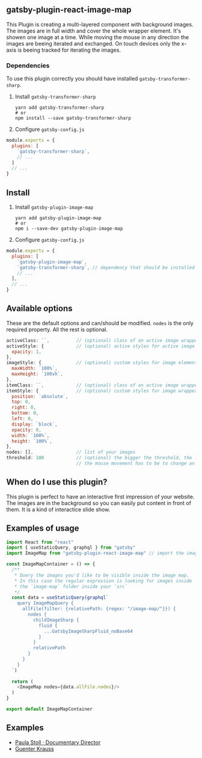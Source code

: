 ## gatsby-plugin-react-image-map

This Plugin is creating a multi-layered component with background images.
The images are in full width and cover the whole wrapper element.
It's showen one image at a time. 
While moving the mouse in any direction the images are beeing iterated and exchanged.
On touch devices only the x-axis is beeing tracked for iterating the images.

<!-- Open example of [`gatsby-plugin-image-map`](https://paulastoll.de) -->

### Dependencies

To use this plugin correctly you should have installed `gatsby-transformer-sharp`.

1. Install `gatsby-transformer-sharp`
   ```shell
   yarn add gatsby-transformer-sharp
   # or
   npm install --save gatsby-transformer-sharp
   ```

2. Configure `gatsby-config.js`
  ```javascript
  module.exports = {
    plugins: [
      `gatsby-transformer-sharp`,
      // ...
    ]
    // ...
  }
  ```

<!-- ### Learning Resources (optional)

If there are other tutorials, docs, and learning resources that are necessary or helpful to someone using this plugin, please link to those here. -->

## Install

1. Install `gatsby-plugin-image-map`
   ```shell
   yarn add gatsby-plugin-image-map
   # or
   npm i --save-dev gatsby-plugin-image-map
   ```

2. Configure `gatsby-config.js`
  ```javascript
  module.exports = {
    plugins: [
      `gatsby-plugin-image-map`,
      `gatsby-transformer-sharp`, // dependency that should be installed aswell
      // ...
    ],
    // ...
  }
  ```

## Available options

These are the default options and can/should be modified.
`nodes` is the only required property.
All the rest is optional.

```javascript
activeClass: ``,          // (optional) class of an active image wrapper
activeStyle: {            // (optional) active styles for active image wrapper
  opacity: 1,
},
imageStyle: {             // (optional) custom styles for image element
  maxWidth: `100%`,
  maxHeight: `100vh`,
},
itemClass: ``,            // (optional) class of an active image wrapper
itemStyle: {              // (optional) custom styles for image wrapper
  position: `absolute`,
  top: 0,
  right: 0,
  bottom: 0,
  left: 0,
  display: `block`,
  opacity: 0,
  width: `100%`,
  height: `100%`,
},
nodes: [],                // list of your images
threshold: 100            // (optional) the bigger the threshold, the longer
                          // the mouse movement has to be to change an image
```

## When do I use this plugin?

This plugin is perfect to have an interactive first impression of your website.
The images are in the background so you can easily put content in front of them.
It is a kind of interactice slide show.

## Examples of usage

```javascript
import React from "react"
import { useStaticQuery, graphql } from "gatsby"
import ImageMap from "gatsby-plugin-react-image-map" // import the image-map plugin

const ImageMapContainer = () => {
  /**
   * Query the images you'd like to be visible inside the image map.
   * In this case the regular expression is looking for images inside
   * the `image-map` folder inside your `src`
   */
  const data = useStaticQuery(graphql`
    query ImageMapQuery {
      allFile(filter: {relativePath: {regex: "/image-map/"}}) {
        nodes {
          childImageSharp {
            fluid {
              ...GatsbyImageSharpFluid_noBase64
            }
          }
          relativePath
        }
      }
    }
  `)
   
  return (
    <ImageMap nodes={data.allFile.nodes}/>
  )
}

export default ImageMapContainer
```

## Examples

- [Paula Stoll · Documentary Director](https://paulastoll)
- [Guenter Krauss](https://gk.dailysh.it)

<!-- ## How to run tests

## How to develop locally

## How to contribute

If you have unanswered questions, would like help with enhancing or debugging the plugin, it is nice to include instructions for people who want to contribute to your plugin. -->
